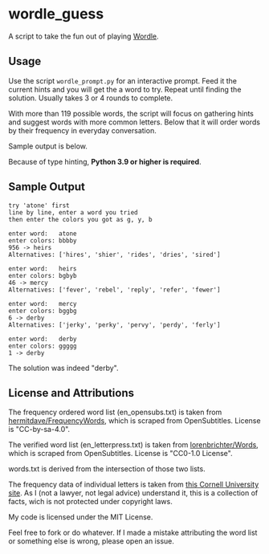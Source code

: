 # wordle_guess
A script to take the fun out of playing [Wordle](https://www.powerlanguage.co.uk/wordle/).


## Usage
Use the script `wordle_prompt.py` for an interactive prompt. Feed it the current hints and you will get the a word to try. Repeat until finding the solution. Usually takes 3 or 4 rounds to complete.

With more than 119 possible words, the script will focus on gathering hints and suggest words with more common letters. Below that it will order words by their frequency in everyday conversation.

Sample output is below.

Because of type hinting, **Python 3.9 or higher is required**.


## Sample Output
```
try 'atone' first
line by line, enter a word you tried
then enter the colors you got as g, y, b

enter word:   atone
enter colors: bbbby
956 -> heirs
Alternatives: ['hires', 'shier', 'rides', 'dries', 'sired']       

enter word:   heirs
enter colors: bgbyb
46 -> mercy
Alternatives: ['fever', 'rebel', 'reply', 'refer', 'fewer']       

enter word:   mercy
enter colors: bggbg
6 -> derby
Alternatives: ['jerky', 'perky', 'pervy', 'perdy', 'ferly']       

enter word:   derby
enter colors: ggggg
1 -> derby
```
The solution was indeed "derby".


## License and Attributions
The frequency ordered word list (en_opensubs.txt) is taken from [hermitdave/FrequencyWords](https://github.com/hermitdave/FrequencyWords), which is scraped from OpenSubtitles. License is "CC-by-sa-4.0".

The verified word list (en_letterpress.txt) is taken from [lorenbrichter/Words](https://github.com/lorenbrichter/Words), which is scraped from OpenSubtitles. License is "CC0-1.0 License".

words.txt is derived from the intersection of those two lists.

The frequency data of individual letters is taken from [this Cornell University site](http://pi.math.cornell.edu/~mec/2003-2004/cryptography/subs/frequencies.html). As I (not a lawyer, not legal advice) understand it, this is a collection of facts, wich is not protected under copyright laws.

My code is licensed under the MIT License. 

Feel free to fork or do whatever. If I made a mistake attributing the word list or something else is wrong, please open an issue.
